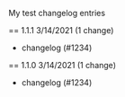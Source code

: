 My test changelog entries

== 1.1.1 3/14/2021 (1 change)
  - changelog (#1234)

== 1.1.0 3/14/2021 (1 change)
  - changelog (#1234)